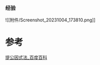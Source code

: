 
### 经验

![[附件/Screenshot_20231004_173810.png]]


# 参考
[提公因式法\_百度百科](https://baike.baidu.com/item/%E6%8F%90%E5%85%AC%E5%9B%A0%E5%BC%8F%E6%B3%95/2364723)

